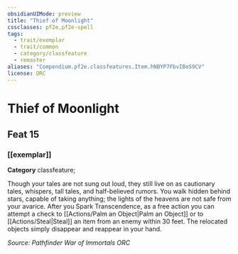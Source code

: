 ```yaml
---
obsidianUIMode: preview
title: "Thief of Moonlight"
cssclasses: pf2e,pf2e-spell
tags:
  - trait/exemplar
  - trait/common
  - category/classfeature
  - remaster
aliases: "Compendium.pf2e.classfeatures.Item.hNBYP7FbvIBoS9CV"
license: ORC
---
```

# Thief of Moonlight
## Feat 15
### [[exemplar]]

**Category** classfeature; 




Though your tales are not sung out loud, they still live on as cautionary tales, whispers, tall tales, and half-believed rumors. You walk hidden behind stars, capable of taking anything; the lights of the heavens are not safe from your avarice. After you Spark Transcendence, as a free action you can attempt a check to [[Actions/Palm an Object|Palm an Object]] or to [[Actions/Steal|Steal]] an item from an enemy within 30 feet. The relocated objects simply disappear and reappear in your hand.

*Source: Pathfinder War of Immortals*
*ORC*